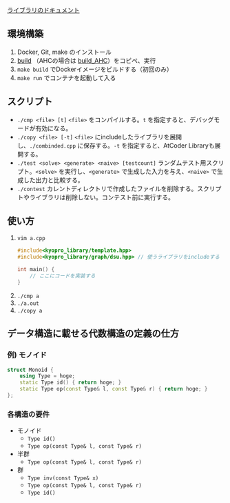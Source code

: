 [ライブラリのドキュメント](https://today017.github.io/kyopro_library/html/index.html)

## 環境構築
1. Docker, Git, make のインストール
3. [build](https://github.com/Today017/kyopro_library/blob/main/kyopro_tools/scripts/build) （AHCの場合は [build_AHC](https://github.com/Today017/kyopro_library/blob/main/kyopro_tools/scripts/build_AHC)）をコピペ、実行
4. `make build` でDockerイメージをビルドする（初回のみ）
5. `make run` でコンテナを起動して入る

## スクリプト
- `./cmp <file> [t]` `<file>` をコンパイルする。`t` を指定すると、デバッグモードが有効になる。
- `./copy <file> [-t]` `<file>` にincludeしたライブラリを展開し、`./combinded.cpp` に保存する。`-t` を指定すると、AtCoder Libraryも展開する。
- `./test <solve> <generate> <naive> [testcount]` ランダムテスト用スクリプト。`<solve>` を実行し、`<generate>` で生成した入力を与え、`<naive>` で生成した出力と比較する。
- `./contest` カレントディレクトリで作成したファイルを削除する。スクリプトやライブラリは削除しない。コンテスト前に実行する。

## 使い方
1. `vim a.cpp`
    ```cpp
    #include<kyopro_library/template.hpp>
    #include<kyopro_library/graph/dsu.hpp> // 使うライブラリをincludeする

    int main() {
        // ここにコードを実装する
    }
    ```
2. `./cmp a`
3. `./a.out`
4. `./copy a`

## データ構造に載せる代数構造の定義の仕方

### 例) モノイド
```cpp
struct Monoid {
    using Type = hoge;
    static Type id() { return hoge; }
    static Type op(const Type& l, const Type& r) { return hoge; }
};
```

### 各構造の要件
- モノイド
  - `Type id()`
  - `Type op(const Type& l, const Type& r)`
- 半群
  - `Type op(const Type& l, const Type& r)`
- 群
  - `Type inv(const Type& x)`
  - `Type op(const Type& l, const Type& r)`
  - `Type id()`